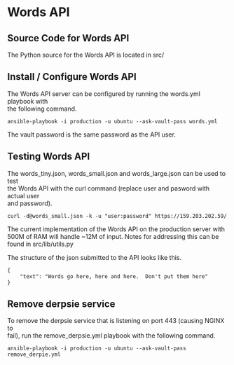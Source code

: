# Words API

## Source Code for Words API  

The Python source for the Words API is located in src/  

## Install / Configure Words API  

The Words API server can be configured by running the words.yml playbook with  
the following command.  

```
ansible-playbook -i production -u ubuntu --ask-vault-pass words.yml  
```

The vault password is the same password as the API user.  

## Testing Words API  

The words_tiny.json, words_small.json and words_large.json can be used to test  
the Words API with the curl command (replace user and pasword with actual user  
and password).  

```
curl -d@words_small.json -k -u "user:password" https://159.203.202.59/  
```

The current implementation of the Words API on the production server with  
500M of RAM will handle ~12M of input.  Notes for addressing this can be  
found in src/lib/utils.py  

The structure of the json submitted to the API looks like this.  

```
{  
    "text": "Words go here, here and here.  Don't put them here"  
}  
```

## Remove derpsie service  

To remove the derpsie service that is listening on port 443 (causing NGINX to  
fail), run the remove_derpsie.yml playbook with the following command.  

```
ansible-playbook -i production -u ubuntu --ask-vault-pass remove_derpie.yml  
```

